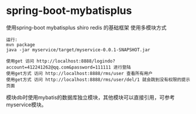 # spring-boot-mybatisplus
使用spring-boot mybatisplus shiro redis 的基础框架 使用多模块方式

```
运行:
mvn package
java -jar myservice/target/myservice-0.0.1-SNAPSHOT.jar

使用get 访问 http://localhost:8888/logindo?account=412241262@qq.com&password=111111 进行登陆
使用get方式 访问 http://localhost:8888/rms/user 查看所有用户
使用get方式 访问 http://localhost:8888/rms/user/del/1 就会跳到没有权限的提示页面
```


模块db时使用mybatis的数据库独立模块，其他模块可以直接引用，可参考myservice模块。


